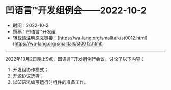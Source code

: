 # 凹语言™开发组例会——2022-10-2

- 时间：2022-10-2
- 撰稿：凹语言™开发组
- 转载请注明原文链接：[https://wa-lang.org/smalltalk/st0012.html](https://wa-lang.org/smalltalk/st0012.html)

---

2022年10月2日晚上9点，凹语言™开发组例行会议，讨论了以下内容：

1. 开发组协作模式；
1. 开源协议选择；
1. 以凹语法编写运行时组件的准备工作。

